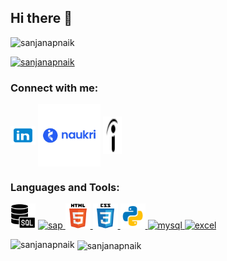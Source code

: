 ## Hi there 👋

<!--
**sanjanapnaik/sanjanapnaik** is a ✨ _special_ ✨ repository because its `README.md` (this file) appears on your GitHub profile.

Here are some ideas to get you started:

- 🔭 I’m currently working on python
- 🌱 I’m currently learning ...
- 👯 I’m looking to collaborate on ...
- 🤔 I’m looking for help with ...
- 💬 Ask me about ...
- 📫 How to reach me: sanjanapnaik1818@gmail.com
- 😄 Pronouns: ...
- ⚡ Fun fact: ...
-->
<p align="left"> <img src="https://komarev.com/ghpvc/?username=sanjanapnaik&label=Profile%20views&color=0e75b6&style=flat" alt="sanjanapnaik" /> </p>

<p align="left"> <a href="https://github.com/ryo-ma/github-profile-trophy"><img src="https://github-profile-trophy.vercel.app/?username=sanjanapnaik" alt="sanjanapnaik" /></a> </p>



<h3 align="left">Connect with me:</h3>
<p align="left">
<a href="https://www.linkedin.com/in/sanjana-naik-59a301262/" target="blank"><img align="center" src="https://github.com/sanjanapnaik/my-assets1-/blob/main/icons8-linkedin-48.png" alt="linkedin" height="30" width="40" /></a>
<a href="https://www.naukri.com/mnjuser/homepage" target="_blank"><img align="center" src="https://github.com/sanjanapnaik/my-assets1-/blob/main/naukrii.jpg" alt="naukri" height="100" width="100"/></a>
  <a href="https://profile.indeed.com/?hl=en_IN&co=IN&from=gnav-indapply-SmartApply&_ga=2.3318832.1001169202.1758709669-1560665365.1738902267" target="_blank"><img align="center" src="https://github.com/sanjanapnaik/my-assets1-/blob/main/indeed.png" alt="indeed" height="60" width="30"></a>
</p> 

<h3 align="left">Languages and Tools:</h3>
<p align="left"><a href="https://www.w3schools.com/css/https://www.w3schools.com/sql/" target="_blank" rel="noreferrer"><img src="https://github.com/sanjanapnaik/my-assets1-/blob/main/sql-server.png" alt="sql" width="40" height="40"></a>
  <a href="https://help.sap.com/" target="_blank" rel="noreferrer"><img src="https://github.com/sanjanapnaik/my-assets-1/blob/main/SAP.png" alt="sap" width="60" height="60"/></a><a href="https://www.w3.org/html/" target="_blank" rel="noreferrer"> <img src="https://raw.githubusercontent.com/devicons/devicon/master/icons/html5/html5-original-wordmark.svg" alt="html5" width="40" height="40"/> </a>
  <a href="https://www.w3schools.com/css/" target="_blank" rel="noreferrer"> <img src="https://raw.githubusercontent.com/devicons/devicon/master/icons/css3/css3-original-wordmark.svg" alt="css3" width="40" height="40"/> </a>
  <a href="https://www.python.com" target="_blank" rel="noreferrer"> <img src="https://github.com/sanjanapnaik/my-assets1-/blob/main/icons8-python-48.png" alt="java" width="40" height="40"/> </a>
  <a href="https://www.mysql.com/" target="_blank" rel="noreferrer"> <img src="https://github.com/sanjanapnaik/my-assets-1/blob/main/database.png" alt="mysql" width="40" height="40"/> </a>
  <a href="https://www.w3.org/excel/" target="_blank" rel="noreferrer"> <img src="https://github.com/sanjanapnaik/my-assets-1/blob/main/excel.png" alt="excel" width="40" height="40"/> </a>

<p><img align="left" src="https://github-readme-stats.vercel.app/api/top-langs?username=sanjanapnaik&show_icons=true&locale=en&layout=compact" alt="sanjanapnaik" /></p>

<p>&nbsp;<img align="center" src="https://github-readme-stats.vercel.app/api?username=sanjanapnaik&show_icons=true&locale=en" alt="sanjanapnaik" /></p>
